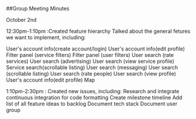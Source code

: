 ##Group Meeting Minutes

October 2nd

12:30pm-1:10pm :Created feature hierarchy 
Talked about the general fetures we want to implement, including:

User's account info(create account/login)
User's account info(edit profile)
Filter panel (service filters)
Filter panel (user filters)
User search (rate services)
User search (advertising)
User search (view service profile)
Service search(scrollable listing)
User search (messaging)
User search (scrollable listing)
User search (rate people)
User search (view profile)
User's account info(edit profile)
Map


1:10pm-2:30pm : Created new issues, including:
Research and integrate continuous integration for code formatting
Create milestone timeline
Add list of all feature ideas to backlog
Document tech stack
Document user group
